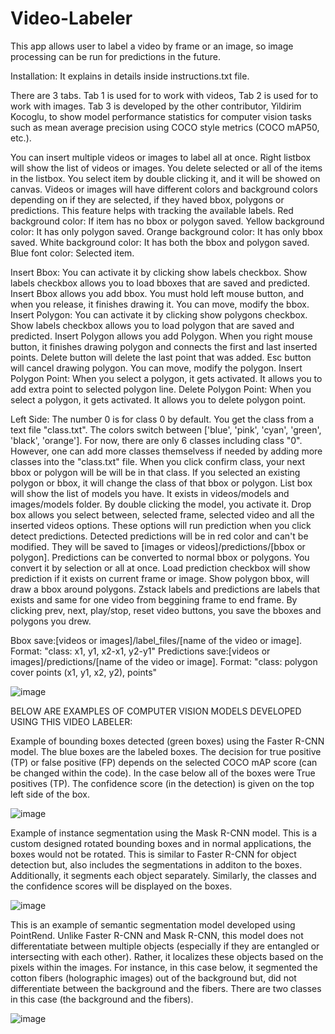 # Video-Labeler
This app allows user to label a video by frame or an image, so image processing can be run for predictions in the future.

Installation: It explains in details inside instructions.txt file.

There are 3 tabs. Tab 1 is used for to work with videos, Tab 2 is used for to work with images. Tab 3 is developed by  the other contributor, Yildirim Kocoglu, to show model performance statistics for computer vision tasks such as mean average precision using COCO style metrics (COCO mAP50, etc.).

You can insert multiple videos or images to label all at once. Right listbox will show the list of videos or images. You delete selected or all of the items in the listbox. You select item by double clicking it, and it will be showed on canvas.
Videos or images will have different colors and background colors depending on if they are selected, if they haved bbox, polygons or predictions. This feature helps with tracking the available labels.
  Red background color: If item has no bbox or polygon saved.
  Yellow background color: It has only polygon saved.
  Orange background color: It has only bbox saved.
  White background color: It has both the bbox and polygon saved.
  Blue font color: Selected item.

Insert Bbox: You can activate it by clicking show labels checkbox. Show labels checkbox allows you to load bboxes that are saved and predicted. Insert Bbox allows you add bbox. You must hold left mouse button, and when you release, it finishes drawing it. You can move, modify the bbox.
Insert Polygon: You can activate it by clicking show polygons checkbox. Show labels checkbox allows you to load polygon that are saved and predicted. Insert Polygon allows you add Polygon. When you right mouse button, it finishes drawing polygon and connects the first and last inserted points. Delete button will delete the last point that was added. Esc button will cancel drawing polygon. You can move, modify the polygon.
Insert Polygon Point: When you select a polygon, it gets activated. It allows you to add extra point to selected polygon line.
Delete Polygon Point: When you select a polygon, it gets activated. It allows you to delete polygon point.

Left Side: 
  The number 0 is for class 0 by default. You get the class from a text file "class.txt". The colors switch between ['blue', 'pink', 'cyan', 'green', 'black', 'orange']. For now, there are only 6 classes including class "0". However, one can add more classes themselvess if needed by adding more classes into the "class.txt" file.
  When you click confirm class, your next bbox or polygon will be will be in that class. If you selected an existing polygon or bbox, it will change the class of that bbox or polygon.
  List box will show the list of models you have. It exists in videos/models and images/models folder. By double clicking the model, you activate it. 
  Drop box allows you select between, selected frame, selected video and all the inserted videos options. These options will run prediction when you click detect predictions. Detected predictions will be in red color and can't be modified. They will be saved to [images or videos]/predictions/[bbox or polygon]. Predictions can be converted to normal bbox or polygons. You convert it by selection or all at once.
  Load prediction checkbox will show prediction if it exists on current frame or image.
  Show polygon bbox, will draw a bbox around polygons.
  Zstack labels and predictions are labels that exists and same for one video from beggining frame to end frame.
  By clicking prev, next, play/stop, reset video buttons, you save the bboxes and polygons you drew.

Bbox save:[videos or images]/label_files/[name of the video or image]. Format: "class: x1, y1, x2-x1, y2-y1"
Predictions save:[videos or images]/predictions/[name of the video or image]. Format: "class: polygon cover points (x1, y1, x2, y2), points"

![image](https://user-images.githubusercontent.com/33734353/229110744-3c81ad43-5030-4547-8103-004001259b60.png)


BELOW ARE EXAMPLES OF COMPUTER VISION MODELS DEVELOPED USING THIS VIDEO LABELER:

Example of bounding boxes detected (green boxes) using the Faster R-CNN model. The blue boxes are the labeled boxes. The decision for true positive (TP) or false positive (FP) depends on the selected COCO mAP score (can be changed within the code). In the case below all of the boxes were True positives (TP). The confidence score (in the detection) is given on the top left side of the box. 

![image](https://github.com/yavuzck132/Video-Labeler/blob/master/1691392097452.jpg)

Example of instance segmentation using the Mask R-CNN model. This is a custom designed rotated bounding boxes and in normal applications, the boxes would not be rotated. This is similar to Faster R-CNN for object detection but, also includes the segmentations in additon to the boxes. Additionally, it segments each object separately. Similarly, the classes and the confidence scores will be displayed on the boxes.

![image](https://github.com/yavuzck132/Video-Labeler/blob/master/1691390806339.jpg)

This is an example of semantic segmentation model developed using PointRend. Unlike Faster R-CNN and Mask R-CNN, this model does not differentatiate between multiple objects (especially if they are entangled or intersecting with each other). Rather, it localizes these objects based on the pixels within the images. For instance, in this case below, it segmented the cotton fibers (holographic images) out of the background but, did not differentiate between the background and the fibers. There are two classes in this case (the background and the fibers).

![image](https://github.com/yavuzck132/Video-Labeler/blob/master/1691392047415.jpg)

